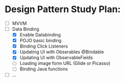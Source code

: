 # Design Pattern Study Plan:
- [ ] MVVM
- [ ] Data Binding
	- [x] Enable Databinding
	- [x] POJO basic binding
	- [x] Binding Click Listeners
	- [x] Updating UI with Obserables @Bindable
	- [x] Updating UI with ObservableFields
	- [ ] Loading image form URL (Glide or Picasso)
	- [ ] Binding Java functions
- [ ] ...